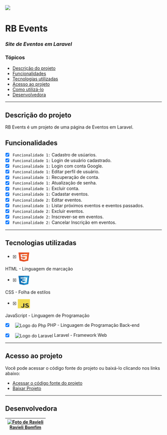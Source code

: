 <img width=320px src="https://github.com/RavyBomfim/RB_Events/assets/87732549/88302f3e-5df5-42c9-bedc-dc13f966a4b2">  

# RB Events 

### *Site de Eventos em Laravel*

### Tópicos

* [Descrição do projeto](#descrição-do-projeto) 
* [Funcionalidades](#funcionalidades)
* [Tecnologias utilizadas](#tecnologias-utilizadas)
* [Acesso ao projeto](#acesso-ao-projeto)
* [Como utilizá-lo](#como-utilizar)
* [Desenvolvedora](#desenvolvedora)

<hr>


<h2 id="descrição-do-projeto">Descrição do projeto</h2>

RB Events é um projeto de uma página de Eventos em Laravel.


<h2 id="funcionalidades">Funcionalidades</h2>

- [x] `Funcionalidade 1:` Cadastro de usúarios.
- [x] `Funcionalidade 1:` Login de usuário cadastrado.
- [x] `Funcionalidade 1:` Login com conta Google.
- [x] `Funcionalidade 1:` Editar perfil de usuário.
- [x] `Funcionalidade 1:` Recuperação de conta.
- [x] `Funcionalidade 1:` Atualização de senha.
- [x] `Funcionalidade 1:` Excluir conta.
- [x] `Funcionalidade 1:` Cadastar eventos.
- [x] `Funcionalidade 2:` Editar eventos.
- [x] `Funcionalidade 1:` Listar próximos eventos e eventos passados.
- [x] `Funcionalidade 2:` Excluir eventos.
- [x] `Funcionalidade 2:` Inscrever-se em eventos.
- [x] `Funcionalidade 2:` Cancelar Inscrição em eventos.

<hr>


<h2 id="tecnologias-utilizadas">Tecnologias utilizadas</h2> 

- [x] <img align="center" alt="HTML" height="30" width="40" src="https://raw.githubusercontent.com/devicons/devicon/master/icons/html5/html5-original.svg">
HTML - Linguagem de marcação

- [x] <img align="center" alt="CSS" height="30" width="40" src="https://raw.githubusercontent.com/devicons/devicon/master/icons/css3/css3-original.svg">
CSS - Folha de estilos

- [x] <img align="center" alt="JavaScript" height="30" width="40" src="https://raw.githubusercontent.com/devicons/devicon/master/icons/javascript/javascript-original.svg"> 
JavaScript - Linguagem de Programação

- [x] &nbsp; <img align="center" alt="Logo do Php" height="auto" width="35" src="https://github.com/user-attachments/assets/108ab597-e52e-4810-8085-b8b8110fba6f"> 
PHP - Linguagem de Programação Back-end

- [x] &nbsp; <img align="center" alt="Logo do Laravel" height="auto" width="32" src="https://github.com/user-attachments/assets/caa50a7e-6bb6-4007-ad8b-f77b97aa75b0"> 
Laravel - Framework Web

<hr>


<h2 id="acesso-ao-projeto">Acesso ao projeto</h2>

<p>Você pode acessar o código fonte do projeto ou baixá-lo clicando nos links abaixo:<a/> <br>

- <a href="https://github.com/RavyBomfim/RB_Events">Acessar o código fonte do projeto<a/> <br>
- <a href="https://github.com/RavyBomfim/RB_Events/archive/refs/heads/main.zip">Baixar Projeto<a/>

<hr>

<h2 id="desenvolvedora">Desenvolvedora</h2>

| <a href="https://github.com/RavyBomfim"> <img alt="Foto de Ravieli" src="https://github.com/user-attachments/assets/6af616cd-dd7b-4a27-b5d3-a8f251b37ade" width=110> <br> Ravieli Bomfim <a/> |
--- |


